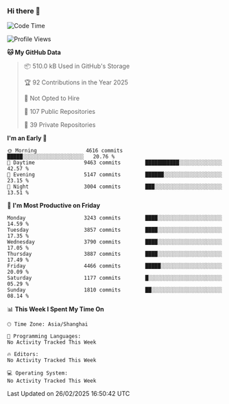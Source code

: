 ### Hi there 👋

<!--
**qbosen/qbosen** is a ✨ _special_ ✨ repository because its `README.md` (this file) appears on your GitHub profile.

Here are some ideas to get you started:

- 🔭 I’m currently working on ...
- 🌱 I’m currently learning ...
- 👯 I’m looking to collaborate on ...
- 🤔 I’m looking for help with ...
- 💬 Ask me about ...
- 📫 How to reach me: ...
- 😄 Pronouns: ...
- ⚡ Fun fact: ...
-->

<!--START_SECTION:waka-->
![Code Time](http://img.shields.io/badge/Code%20Time-2%2C111%20hrs%2036%20mins-blue)

![Profile Views](http://img.shields.io/badge/Profile%20Views-0-blue)

**🐱 My GitHub Data** 

> 📦 510.0 kB Used in GitHub's Storage 
 > 
> 🏆 92 Contributions in the Year 2025
 > 
> 🚫 Not Opted to Hire
 > 
> 📜 107 Public Repositories 
 > 
> 🔑 39 Private Repositories 
 > 
**I'm an Early 🐤** 

```text
🌞 Morning                4616 commits        █████░░░░░░░░░░░░░░░░░░░░   20.76 % 
🌆 Daytime                9463 commits        ███████████░░░░░░░░░░░░░░   42.57 % 
🌃 Evening                5147 commits        ██████░░░░░░░░░░░░░░░░░░░   23.15 % 
🌙 Night                  3004 commits        ███░░░░░░░░░░░░░░░░░░░░░░   13.51 % 
```
📅 **I'm Most Productive on Friday** 

```text
Monday                   3243 commits        ████░░░░░░░░░░░░░░░░░░░░░   14.59 % 
Tuesday                  3857 commits        ████░░░░░░░░░░░░░░░░░░░░░   17.35 % 
Wednesday                3790 commits        ████░░░░░░░░░░░░░░░░░░░░░   17.05 % 
Thursday                 3887 commits        ████░░░░░░░░░░░░░░░░░░░░░   17.49 % 
Friday                   4466 commits        █████░░░░░░░░░░░░░░░░░░░░   20.09 % 
Saturday                 1177 commits        █░░░░░░░░░░░░░░░░░░░░░░░░   05.29 % 
Sunday                   1810 commits        ██░░░░░░░░░░░░░░░░░░░░░░░   08.14 % 
```


📊 **This Week I Spent My Time On** 

```text
🕑︎ Time Zone: Asia/Shanghai

💬 Programming Languages: 
No Activity Tracked This Week

🔥 Editors: 
No Activity Tracked This Week

💻 Operating System: 
No Activity Tracked This Week
```


 Last Updated on 26/02/2025 16:50:42 UTC
<!--END_SECTION:waka-->
